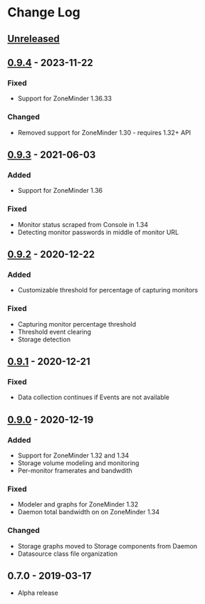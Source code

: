 # Change Log

## [Unreleased]

## [0.9.4] - 2023-11-22

### Fixed
 * Support for ZoneMinder 1.36.33

### Changed
 * Removed support for ZoneMinder 1.30 - requires 1.32+ API

## [0.9.3] - 2021-06-03

### Added
 * Support for ZoneMinder 1.36

### Fixed
 * Monitor status scraped from Console in 1.34
 * Detecting monitor passwords in middle of monitor URL

## [0.9.2] - 2020-12-22

### Added
 * Customizable threshold for percentage of capturing monitors

### Fixed
 * Capturing monitor percentage threshold
 * Threshold event clearing
 * Storage detection

## [0.9.1] - 2020-12-21

### Fixed
 * Data collection continues if Events are not available

## [0.9.0] - 2020-12-19

### Added
 * Support for ZoneMinder 1.32 and 1.34
 * Storage volume modeling and monitoring
 * Per-monitor framerates and bandwdith

### Fixed
 * Modeler and graphs for ZoneMinder 1.32
 * Daemon total bandwidth on on ZoneMinder 1.34

### Changed
 * Storage graphs moved to Storage components from Daemon
 * Datasource class file organization

## 0.7.0 - 2019-03-17
 * Alpha release

[Unreleased]: https://github.com/daviswr/ZenPacks.daviswr.ZoneMinder/compare/0.9.4...HEAD
[0.9.4]: https://github.com/daviswr/ZenPacks.daviswr.ZoneMinder/compare/0.9.3...0.9.4
[0.9.3]: https://github.com/daviswr/ZenPacks.daviswr.ZoneMinder/compare/0.9.2...0.9.3
[0.9.2]: https://github.com/daviswr/ZenPacks.daviswr.ZoneMinder/compare/0.9.1...0.9.2
[0.9.1]: https://github.com/daviswr/ZenPacks.daviswr.ZoneMinder/compare/0.9.0...0.9.1
[0.9.0]: https://github.com/daviswr/ZenPacks.daviswr.ZoneMinder/compare/0.7.0...0.9.0
